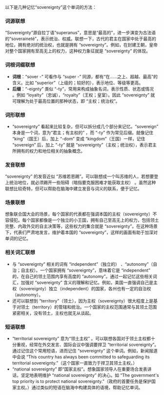 以下是几种记忆“sovereignty”这个单词的方法：

### 词源联想
“Sovereignty”源自拉丁语“superanus”，意思是“最高的”，进一步演变为古法语的“soveraineté”，表示统治、权威。联想一下，古代的君主在国家中处于最高的地位，拥有绝对的统治权，也就是拥有 “sovereignty”。例如，在封建王朝，皇帝对整个国家拥有至高无上的权力，这种权力象征就是 “sovereignty” 的体现。 

### 词根词缀联想
 - **词根**：“sover -” 可看作与 “super -” 同源，都有“在……之上、超越、最高”的含义。比如 “superior”（上级的；较好的），表示地位、等级等更高。 
 - **后缀**：“-eignty” 类似 “-ty”，常用来构成抽象名词，表示性质、状态或情况 。例如 “loyalty”（忠诚），“royalty”（王权；皇室）。因此 “sovereignty” 就可理解为处于最高位置的那种状态，即 “主权；统治权”。 

### 词形联想
 - “sovereignty” 看起来比较复杂，但可以拆分成几个部分来记忆。“sovereign” 本身是一个词，意为“君主；有主权的” ，而 “-ty” 作为常见后缀。就像记住 “king”（国王）后，加上 “-dom” 变成 “kingdom”（王国）一样，记住 “sovereign” 后，加上 “-ty” 就是 “sovereignty”（主权；统治权），表示君主所拥有的权力和地位相关的抽象概念。 

### 发音联想
 “sovereignty” 的发音近似 “苏维若恩踢”。可以联想成一个叫苏维的人，若想要登上统治地位，就必须踢开一些阻碍（暗指要克服困难才能获取主权） 。虽然这种联想比较奇特，但可以帮助在脑海中建立发音与词义的联系，便于记忆。 

### 场景联想
想象联合国大会的场景，每个国家的代表都在强调本国的主权（sovereignty）不容侵犯。每个国家都像是一个独立的小王国，拥有自己至高无上的权力，包括领土完整、内政外交的自主决策等，这些权力的集合就是 “sovereignty”。在这种场景下，代表们严肃地发言，维护着本国的 “sovereignty”，这样的画面有助于加深对单词的记忆。 

### 相关词汇联想
 - 与 “sovereignty” 相关的词有 “independent”（独立的） 、“autonomy”（自治；自主权）。一个国家拥有 “sovereignty”，意味着它是 “independent” 的，在自己的领土范围内享有高度的 “autonomy”。通过一起记忆这些相关词汇，加强对 “sovereignty” 含义的理解和记忆。例如，美国一直强调自己是主权（sovereignty）独立（independent）的国家，各州也有一定的自治权（autonomy）。 
 - 还可以联想到 “territory”（领土），因为主权（sovereignty）很大程度上是基于对领土（territory）的管辖和统治。一个国家的主权范围通常与其领土范围紧密相关，没有领土，主权也就无从谈起。 

### 短语联想
 - “territorial sovereignty” 意为“领土主权” 。可以联想各国对于领土主权都十分重视，经常在外交发言、国际会议中强调要捍卫 “territorial sovereignty”。通过记住这个常用短语，进而记住 “sovereignty” 这个单词。例如，新闻报道中会说 “This country has always been committed to safeguarding its territorial sovereignty.”（这个国家一直致力于捍卫其领土主权。） 
 - “national sovereignty” 即“国家主权”。想象国家领导人在重要场合发表讲话，坚定地表明维护 “national sovereignty” 的决心。如 “The government's top priority is to protect national sovereignty.”（政府的首要任务是保护国家主权。）通过类似的短语在脑海中构建具体的语境，帮助记忆单词。 